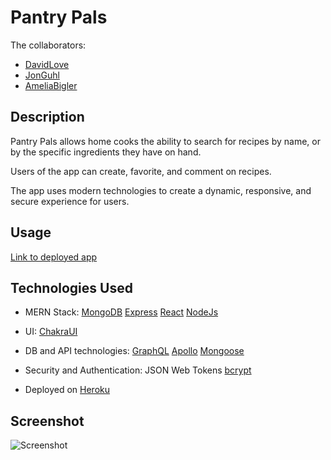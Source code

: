 # Pantry Pals

The collaborators: 
- [DavidLove](https://github.com/Cyril1743)
- [JonGuhl](https://github.com/JonathanGuhl)
- [AmeliaBigler](https://github.com/AmeliaBigler)

## Description

Pantry Pals allows home cooks the ability to search for recipes by name, or by the specific ingredients they have on hand. 

Users of the app can create, favorite, and comment on recipes. 

The app uses modern technologies to create a dynamic, responsive, and secure experience for users.

## Usage

[Link to deployed app](https://pantry-pals.herokuapp.com)

## Technologies Used 

- MERN Stack:
[MongoDB](https://www.mongodb.com/)
[Express](https://expressjs.com/)
[React](https://react.dev/)
[NodeJs](https://nodejs.org/en/download/)

- UI:
[ChakraUI](https://chakra-ui.com/)

- DB and API technologies:
[GraphQL](https://graphql.org/)
[Apollo](https://www.apollographql.com/)
[Mongoose](https://mongoosejs.com/)

- Security and Authentication:
JSON Web Tokens
[bcrypt](https://www.npmjs.com/package/bcrypt)

- Deployed on [Heroku](https://id.heroku.com/login)

## Screenshot
![Screenshot](public/assets/screenshot.jpg)